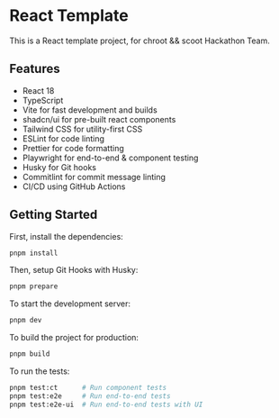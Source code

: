# React Template

This is a React template project, for chroot && scoot Hackathon Team.

## Features

- React 18
- TypeScript
- Vite for fast development and builds
- shadcn/ui for pre-built react components
- Tailwind CSS for utility-first CSS
- ESLint for code linting
- Prettier for code formatting
- Playwright for end-to-end & component testing
- Husky for Git hooks
- Commitlint for commit message linting
- CI/CD using GitHub Actions

## Getting Started

First, install the dependencies:

```sh
pnpm install
```

Then, setup Git Hooks with Husky:

```sh
pnpm prepare
```

To start the development server:

```sh
pnpm dev
```

To build the project for production:

```sh
pnpm build
```

To run the tests:

```sh
pnpm test:ct      # Run component tests
pnpm test:e2e     # Run end-to-end tests
pnpm test:e2e-ui  # Run end-to-end tests with UI
```
